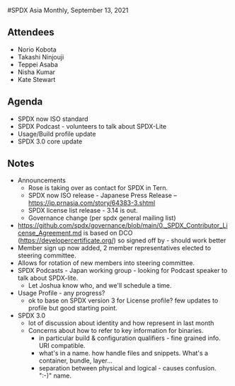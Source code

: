 #SPDX Asia Monthly,  September 13, 2021

## Attendees
* Norio Kobota
* Takashi Ninjouji
* Teppei Asaba
* Nisha Kumar
* Kate Stewart

## Agenda
* SPDX now ISO standard
* SPDX Podcast - volunteers to talk about SPDX-Lite
* Usage/Build profile update
* SPDX 3.0 core update

## Notes
* Announcements
   * Rose is taking over as contact for SPDX in Tern. 
   * SPDX now ISO release - Japanese  Press Release – https://jp.prnasia.com/story/64383-3.shtml
   * SPDX license list release - 3.14 is out.
   * Governance change (per spdx general mailing list)
* https://github.com/spdx/governance/blob/main/0._SPDX_Contributor_License_Agreement.md is based on DCO (https://developercertificate.org/) so signed off by - should work better
* Member sign up now added,  2 member representatives elected to steering committee.
* Allows for rotation of new members into steering committee.
* SPDX Podcasts - Japan working group - looking for Podcast speaker to talk about SPDX-lite.
   * Let Joshua know who,  and we'll schedule a time.
* Usage Profile - any progress?  
   * ok to base on SPDX version 3 for License profile?   few updates to profile but good starting point.
* SPDX 3.0 
   * lot of discussion about identity and how represent in last month
   * Concerns about how to refer to key information for binaries. 
      * in particular build & configuration qualifiers - fine grained info.   URI compatible.
      * what's in a name.   how handle files and snippets.   What's a container,  bundle,  layer...
      * separation between physical and logical - causes confusion.   ":-)" name.
